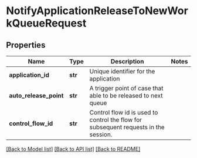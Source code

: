 # NotifyApplicationReleaseToNewWorkQueueRequest

## Properties
Name | Type | Description | Notes
------------ | ------------- | ------------- | -------------
**application_id** | **str** | Unique identifier for the application | 
**auto_release_point** | **str** | A trigger point of case that able to be released to next queue | 
**control_flow_id** | **str** | Control flow id is used to control the flow for subsequent requests in the session. | 

[[Back to Model list]](../README.md#documentation-for-models) [[Back to API list]](../README.md#documentation-for-api-endpoints) [[Back to README]](../README.md)

